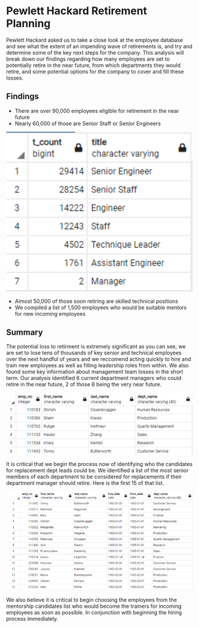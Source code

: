 # Pewlett Hackard Retirement Planning

Pewlett Hackard asked us to take a close look at the employee database and see what the extent of an impending wave of retirements is, and try and determine some of the key next steps for the company. This analysis will break down our findings regarding how many employees are set to potentially retire in the near future, from which departments they would retire, and some potential options for the company to cover and fill these losses.

## Findings

- There are over 90,000 employees eligible for retirement in the near future
- Nearly 60,000 of those are Senior Staff or Senior Engineers

<img src="https://github.com/coryknuth/pewlett-hackard-analysis/blob/2aae5e215bbc5ad9f08cecfd0fbe17406a1c6f9b/retiring_titles.png" width="600" />

- Almost 50,000 of those soon retiring are skilled technical positions
- We compiled a list of 1,500 employees who would be suitable mentors for new incoming employees

## Summary

The potential loss to retirment is extremely significant as you can see, we are set to lose tens of thousands of key senior and technical employees over the next handful of years and we reccomend acting quickly to hire and train new employees as well as filling leadership roles from within. We also found some key information about management team losses in the short term. Our analysis identified 6 current department managers who could retire in the near future, 2 of those 6 being the very near future.

<img src="https://github.com/coryknuth/pewlett-hackard-analysis/blob/2aae5e215bbc5ad9f08cecfd0fbe17406a1c6f9b/retiring_managers.png" width="600" />

It is critical that we begin the process now of identifying who the candidates for replacement dept leads could be. We identified a list of the most senior members of each department to be considered for replacements if their department manager should retire. Here is the first 15 of that list.

<img src="https://github.com/coryknuth/pewlett-hackard-analysis/blob/2aae5e215bbc5ad9f08cecfd0fbe17406a1c6f9b/manager_candidates.png" width="600" />

We also believe it is critical to begin choosing the employees from the mentorship candidates list who would become the trainers for incoming employees as soon as possible. In conjunction with beginning the hiring process immediately.
